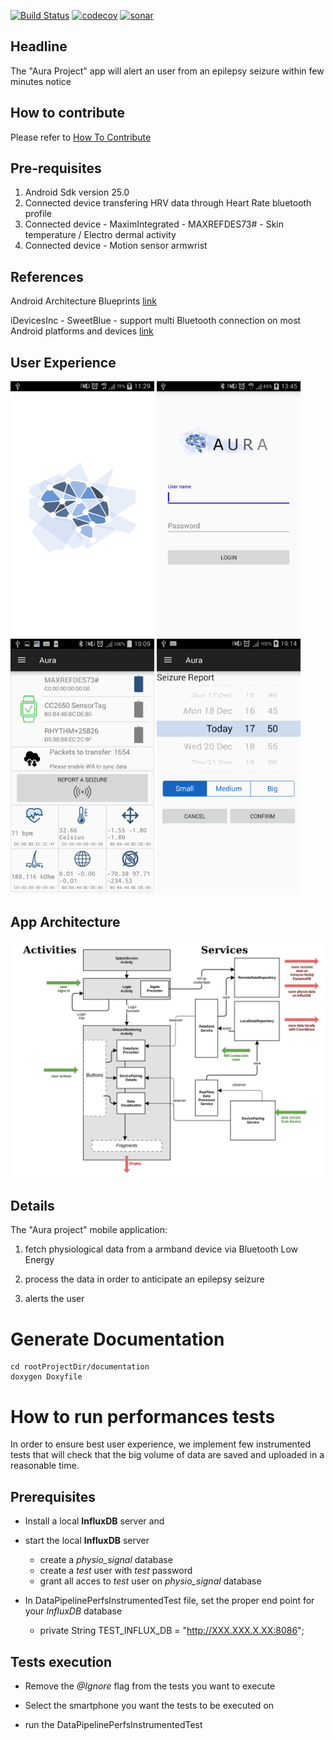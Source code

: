 
[![Build Status](https://travis-ci.org/Aura-healthcare/Aura_mobile_app.svg?branch=master)](https://travis-ci.org/Aura-healthcare/Aura_mobile_app)
[![codecov](https://codecov.io/gh/Aura-healthcare/Aura_mobile_app/branch/master/graph/badge.svg)](https://codecov.io/gh/Aura-healthcare/Aura_mobile_app)
[![sonar](https://sonarcloud.io/api/project_badges/measure?project=Aura_mobile_app%3Aapp&metric=alert_status)](https://sonarcloud.io/dashboard?id=Aura_mobile_app%3Aapp)
## Headline
The "Aura Project" app will alert an user from an epilepsy seizure within few minutes notice

## How to contribute

Please refer to [How To Contribute](https://github.com/Aura-healthcare/Aura_mobile_app/blob/master/CONTRIBUTING.md)

## Pre-requisites
1. Android Sdk version 25.0
2. Connected device transfering HRV data through Heart Rate bluetooth profile
3. Connected device - MaximIntegrated - MAXREFDES73# - Skin temperature / Electro dermal activity
4. Connected device - Motion sensor armwrist

## References

Android Architecture Blueprints
[link](https://github.com/googlesamples/android-architecture)

iDevicesInc - SweetBlue - support multi Bluetooth connection on most Android platforms and devices
[link](https://github.com/iDevicesInc/SweetBlue)

## User Experience

<img src="documentation/splash-screen.png" width="230">  <img src="documentation/login-screen.png" width="230">  <img src="documentation/monitoring-screen.png" width="230"> <img src="documentation/seizure-report-screen.png" width="230">


## App Architecture

![Scheme](documentation/auramobileapparchitecture-2.png)

## Details
The "Aura project" mobile application:

1. fetch physiological data from a armband device via Bluetooth Low Energy

2. process the data in order to anticipate an epilepsy seizure

3. alerts the user

# Generate Documentation #
```
cd rootProjectDir/documentation
doxygen Doxyfile
```

# How to run performances tests
In order to ensure best user experience, we implement few instrumented tests that will check that the big volume of data are saved and uploaded in a reasonable time.

## Prerequisites

 * Install a local **InfluxDB** server and
 * start the local **InfluxDB** server
   * create a *physio_signal* database
   * create a *test* user with *test* password
   * grant all acces to *test* user on *physio_signal* database


 * In DataPipelinePerfsInstrumentedTest file, set the proper end point for your *InfluxDB* database  
   * private String TEST_INFLUX_DB = "http://XXX.XXX.X.XX:8086";


## Tests execution
  * Remove the *@Ignore* flag from the tests you want to execute

  * Select the smartphone you want the tests to be executed on

  * run the DataPipelinePerfsInstrumentedTest
